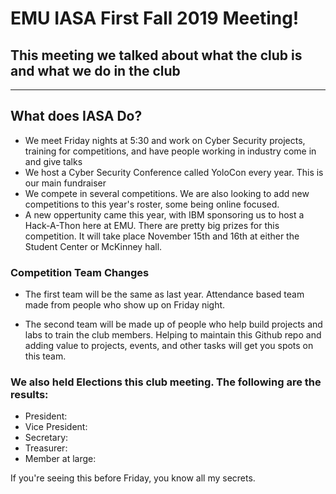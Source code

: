 # EMU IASA First Fall 2019 Meeting!

## This meeting we talked about what the club is and what we do in the club
---

## What does IASA Do?
* We meet Friday nights at 5:30 and work on Cyber Security projects, training for competitions, and have people working in industry come in and give talks
* We host a Cyber Security Conference called YoloCon every year. This is our main fundraiser
* We compete in several competitions. We are also looking to add new competitions to this year's roster, some being online focused.
* A new oppertunity came this year, with IBM sponsoring us to host a Hack-A-Thon here at EMU. There are pretty big prizes for this competition. It will take place November 15th and 16th at either the Student Center or McKinney hall. 

### Competition Team Changes  
* The first team will be the same as last year. Attendance based team made from people who show up on Friday night. 

* The second team will be made up of people who help build projects and labs to train the club members. Helping to maintain this Github repo and adding value to projects, events, and other tasks will get you spots on this team. 

### We also held Elections this club meeting. The following are the results:
- President: 
- Vice President: 
- Secretary: 
- Treasurer: 
- Member at large: 

If you're seeing this before Friday, you know all my secrets. 
